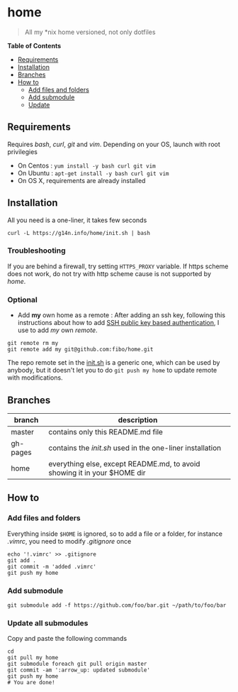# home

> All my *nix home versioned, not only dotfiles

**Table of Contents**

  * [Requirements](#requirements)
  * [Installation](#installation)
  * [Branches](#branches)
  * [How to](#how-to)
    - [Add files and folders](#add-files-and-folders)
    - [Add submodule](#add-submodule)
    - [Update](#update)

## Requirements

Requires *bash*, *curl*, *git* and *vim*. Depending on your OS, launch with root privilegies

* On Centos
: `yum install -y bash curl git vim`
* On Ubuntu
: `apt-get install -y bash curl git vim`
* On OS X, requirements are already installed

## Installation

All you need is a one-liner, it takes few seconds

```
curl -L https://g14n.info/home/init.sh | bash
```

### Troubleshooting

If you are behind a firewall, try setting `HTTPS_PROXY` variable. If https scheme does not work, do not try with http scheme cause is not supported by *home*.

### Optional

* Add **my** own home as a remote
: After adding an ssh key, following this instructions about how to add [SSH public key based authentication](http://g14n.info/2013/04/getting-started-with-git-shell/#ssh-public-key-based-authentication), I use to add *my* own *remote*. 

```
git remote rm my
git remote add my git@github.com:fibo/home.git
```

The repo remote set in the [init.sh][1] is a generic one, which can be used by anybody, but it doesn't let you to do `git push my home` to update remote with modifications.

## Branches

|branch  |description                                                              |
|--------|-------------------------------------------------------------------------|
|master  | contains only this README.md file                                       |
|gh-pages| contains the *init.sh* used in the one-liner installation               |
|home    | everything else, except README.md, to avoid showing it in your $HOME dir|

## How to

### Add files and folders

Everything inside `$HOME` is ignored, so to add a file or a folder, for instance *.vimrc*, you need to modify *.gitignore* once

```
echo '!.vimrc' >> .gitignore
git add .
git commit -m 'added .vimrc'
git push my home
```

### Add submodule

```
git submodule add -f https://github.com/foo/bar.git ~/path/to/foo/bar
```

### Update all submodules

Copy and paste the following commands

```
cd
git pull my home
git submodule foreach git pull origin master
git commit -am ':arrow_up: updated submodule'
git push my home
# You are done!
```

  [1]: https://github.com/fibo/home/blob/gh-pages/init.sh "init.sh"
